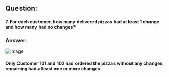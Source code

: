 
## Question: 
#### 7. For each customer, how many delivered pizzas had at least 1 change and how many had no changes?


### Answer:

![image](https://user-images.githubusercontent.com/35657846/182922395-5b473a35-e4da-4af4-ae80-0d06e8576462.png)

#### Only Customer 101 and 102 had ordered the pizzas without any changes, remaining had atleast one or more changes.
